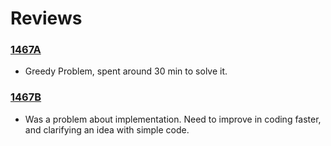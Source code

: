 # Reviews 

### [1467A] 
- Greedy Problem, spent around 30 min to solve it.
### [1467B] 
- Was a problem about implementation. Need to improve in coding faster, and clarifying an idea with simple code.

[1467A]: <https://codeforces.com/contest/1467/problem/A>
[1467B]: <https://codeforces.com/contest/1467/problem/B>

